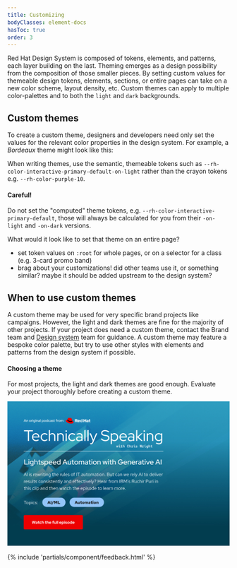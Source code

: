 ```yaml
---
title: Customizing
bodyClasses: element-docs
hasToc: true
order: 3
---
```

<link rel="stylesheet"
      data-helmet
      href="../color-palettes.css">

<script type="module" data-helmet>
  import '/assets/javascript/elements/uxdot-pattern.js';
  import '@rhds/elements/lib/elements/rh-context-demo/rh-context-demo.js';
  import '@rhds/elements/rh-accordion/rh-accordion.js';
  import '@rhds/elements/rh-audio-player/rh-audio-player.js';
  import '@rhds/elements/rh-blockquote/rh-blockquote.js';
  import '@rhds/elements/rh-button/rh-button.js';
  import '@rhds/elements/rh-card/rh-card.js';
  import '@rhds/elements/rh-cta/rh-cta.js';
  import '@rhds/elements/rh-pagination/rh-pagination.js';
  import '@rhds/elements/rh-switch/rh-switch.js';
  import '@rhds/elements/rh-tabs/rh-tabs.js';
  import '@rhds/elements/rh-tag/rh-tag.js';
  import '@rhds/elements/rh-tile/rh-tile.js';
  document.getElementById('bordeaux-page-switch').addEventListener('change', function() {
    document.body.classList.toggle('theme-bordeaux', this.checked);
  });
</script>

Red Hat Design System is composed of tokens, elements, and patterns, each layer
building on the last. Theming emerges as a design possibility from the
composition of those smaller pieces. By setting custom values for themeable
design tokens, elements, sections, or entire pages can take on a new color 
scheme, layout density, etc. Custom themes can apply to multiple color-palettes
and to both the `light` and `dark` backgrounds.

## Custom themes

To create a custom theme, designers and developers need only set the values for 
the relevant color properties in the design system. For example, a _Bordeaux_ 
theme might look like this:

<uxdot-pattern class="card-snippet-grid" src="./patterns/card-bordeaux.html">
</uxdot-pattern>

<rh-alert>When writing themes, use the semantic, themeable tokens such as
`--rh-color-interactive-primary-default-on-light` rather than the crayon tokens
e.g. `--rh-color-purple-10`.</rh-alert>

<rh-alert state="warning">
  <h4 slot="header">Careful!</h4>

Do not set the "computed" theme tokens, e.g.
`--rh-color-interactive-primary-default`, those will always be calculated for
you from their `-on-light` and `-on-dark` versions.

</rh-alert>

<rh-card>
  <label for="bordeaux-page-switch">
    What would it look like to set that theme on an entire page?
  </label>
  <rh-switch id="bordeaux-page-switch"
             message-on="Bordeaux"
             message-off="Raleigh"></rh-switch>
</rh-card>

- set token values on `:root` for whole pages, or on a selector for a class 
(e.g. 3-card promo band)
- brag about your customizations! did other teams use it, or something similar? 
  maybe it should be added upstream to the design system?

## When to use custom themes

A custom theme may be used for very specific brand projects like campaigns. 
However, the light and dark themes are fine for the majority of other projects. 
If your project does need a custom theme, contact the Brand team and [Design 
system](https://github.com/RedHat-UX/red-hat-design-system/discussions) team for guidance. A custom theme may feature a bespoke color 
palette, but try to use other styles with elements and patterns from the design 
system if possible.

<rh-alert state="warning">
  <h4 slot="header">Choosing a theme</h4>
  <p>For most projects, the light and dark themes are good enough. Evaluate
    your project thoroughly before creating a custom theme.</p>
</rh-alert>

<uxdot-example>
  <img alt="Example of a hero that uses light blue tags against a background image",
       src="/assets/theming/custom-theme.png">
</uxdot-example>

{% include 'partials/component/feedback.html' %}

